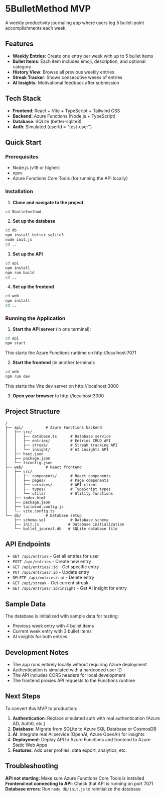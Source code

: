 # 5BulletMethod MVP

A weekly productivity journaling app where users log 5 bullet-point accomplishments each week.

## Features

- **Weekly Entries**: Create one entry per week with up to 5 bullet items
- **Bullet Items**: Each item includes emoji, description, and optional category
- **History View**: Browse all previous weekly entries
- **Streak Tracker**: Shows consecutive weeks of entries
- **AI Insights**: Motivational feedback after submission

## Tech Stack

- **Frontend**: React + Vite + TypeScript + Tailwind CSS
- **Backend**: Azure Functions (Node.js + TypeScript)
- **Database**: SQLite (better-sqlite3)
- **Auth**: Simulated (userId = "test-user")

## Quick Start

### Prerequisites

- Node.js (v18 or higher)
- npm
- Azure Functions Core Tools (for running the API locally)

### Installation

1. **Clone and navigate to the project**
```bash
cd 5bulletmethod
```

2. **Set up the database**
```bash
cd db
npm install better-sqlite3
node init.js
cd ..
```

3. **Set up the API**
```bash
cd api
npm install
npm run build
cd ..
```

4. **Set up the frontend**
```bash
cd web
npm install
cd ..
```

### Running the Application

1. **Start the API server** (in one terminal):
```bash
cd api
npm start
```
This starts the Azure Functions runtime on http://localhost:7071

2. **Start the frontend** (in another terminal):
```bash
cd web
npm run dev
```
This starts the Vite dev server on http://localhost:3000

3. **Open your browser** to http://localhost:3000

## Project Structure

```
/
├── api/          # Azure Functions backend
│   ├── src/
│   │   ├── database.ts      # Database service
│   │   ├── entries/         # Entries CRUD API
│   │   ├── streak/          # Streak tracking API
│   │   └── insight/         # AI insights API
│   ├── host.json
│   ├── package.json
│   └── tsconfig.json
├── web/          # React frontend
│   ├── src/
│   │   ├── components/      # React components
│   │   ├── pages/           # Page components
│   │   ├── services/        # API client
│   │   ├── types/           # TypeScript types
│   │   └── utils/           # Utility functions
│   ├── index.html
│   ├── package.json
│   ├── tailwind.config.js
│   └── vite.config.ts
└── db/           # Database setup
    ├── schema.sql           # Database schema
    ├── init.js             # Database initialization
    └── bullet_journal.db   # SQLite database file
```

## API Endpoints

- `GET /api/entries` - Get all entries for user
- `POST /api/entries` - Create new entry
- `GET /api/entries/:id` - Get specific entry
- `PUT /api/entries/:id` - Update entry
- `DELETE /api/entries/:id` - Delete entry
- `GET /api/streak` - Get current streak
- `GET /api/entries/:id/insight` - Get AI insight for entry

## Sample Data

The database is initialized with sample data for testing:
- Previous week entry with 4 bullet items
- Current week entry with 3 bullet items
- AI insights for both entries

## Development Notes

- The app runs entirely locally without requiring Azure deployment
- Authentication is simulated with a hardcoded user ID
- The API includes CORS headers for local development
- The frontend proxies API requests to the Functions runtime

## Next Steps

To convert this MVP to production:

1. **Authentication**: Replace simulated auth with real authentication (Azure AD, Auth0, etc.)
2. **Database**: Migrate from SQLite to Azure SQL Database or CosmosDB
3. **AI**: Integrate real AI service (OpenAI, Azure OpenAI) for insights
4. **Deployment**: Deploy API to Azure Functions and frontend to Azure Static Web Apps
5. **Features**: Add user profiles, data export, analytics, etc.

## Troubleshooting

**API not starting**: Make sure Azure Functions Core Tools is installed
**Frontend not connecting to API**: Check that API is running on port 7071
**Database errors**: Run `node db/init.js` to reinitialize the database
